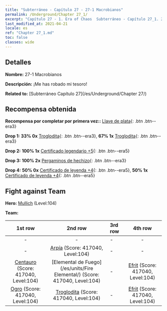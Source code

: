 ```yaml
---
title: "Subterráneo - Capítulo 27 - 27-1 Macrobianos"
permalink: /Underground/Chapter 27_1/
excerpt: "Capítulo 27 - 1. Era of Chaos  Subterráneo - Capítulo 27_1. 27-1 Macrobianos"
last_modified_at: 2021-04-21
locale: es
ref: "Chapter 27_1.md"
toc: false
classes: wide
---
```


## Detalles

 **Nombre:** 27-1 Macrobianos

 **Descripción:** ¡Me has robado mi tesoro!

 **Related to:** [Subterráneo Capítulo 27](/es/Underground/Chapter 27/)

## Recompensa obtenida

 **Recompensa por completar por primera vez::** [Llave de plata](/es/Items/con_693/){: .btn .btn--era3}

 **Drop 1:** **33% 0x** [Troglodita](/es/Items/unt_244/){: .btn .btn--era3}, **67% 1x** [Troglodita](/es/Items/unt_244/){: .btn .btn--era3}

 **Drop 2:** **100% 1x** [Certificado legendario +5](/es/Items/mat_102/){: .btn .btn--era5}

 **Drop 3:** **100% 2x** [Pergaminos de hechizo](/es/Items/con_694/){: .btn .btn--era3}

 **Drop 4:** **50% 0x** [Certificado de leyenda +4](/es/Items/mat_95/){: .btn .btn--era5}, **50% 1x** [Certificado de leyenda +4](/es/Items/mat_95/){: .btn .btn--era5}


## Fight against Team
 **Hero:** [Mullich](/es/heroes/Mullich/) (Level:104)

 **Team:**


  | 1st row | 2nd row | 3rd row | 4th row |
  |:----:|:----:|:----|:----:|
  | - | - | - | - |
  | - | [Arpía](/es/units/Harpy/) (Score: 417040, Level:104)  | - | - |
  | [Centauro](/es/units/Centaur/) (Score: 417040, Level:104)  | [Elemental de Fuego](/es/units/Fire Elemental/) (Score: 417040, Level:104)  | - | [Efrit](/es/units/Efreeti/) (Score: 417040, Level:104)  |
  | [Ogro](/es/units/Ogre/) (Score: 417040, Level:104)  | [Troglodita](/es/units/Troglodyte/) (Score: 417040, Level:104)  | - | [Efrit](/es/units/Efreeti/) (Score: 417040, Level:104)  |


